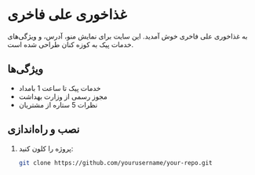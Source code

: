 # غذاخوری علی فاخری

به غذاخوری علی فاخری خوش آمدید. این سایت برای نمایش منو، آدرس، و ویژگی‌های خدمات پیک به کوزه کنان طراحی شده است.

## ویژگی‌ها
- خدمات پیک تا ساعت 1 بامداد
- مجوز رسمی از وزارت بهداشت
- نظرات 5 ستاره از مشتریان

## نصب و راه‌اندازی
1. پروژه را کلون کنید:
   ```bash
   git clone https://github.com/yourusername/your-repo.git
